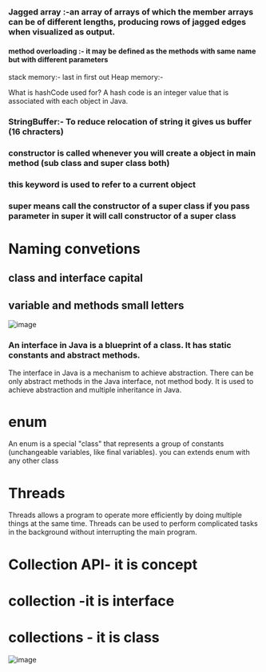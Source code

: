 ### Jagged array :-an array of arrays of which the member arrays can be of different lengths, producing rows of jagged edges when visualized as output.
#### method overloading :- it may be defined as the methods with same name but with different parameters

stack memory:- last in first out
Heap memory:- 

What is hashCode used for?
A hash code is an integer value that is associated with each object in Java.

### StringBuffer:- To reduce relocation of string it gives us buffer (16 chracters)

### constructor is called whenever you will create a object in main method (sub class and super class both)
### this keyword is used to refer to a current object
### super means call the constructor of a super class if you pass parameter in super it will call constructor of a super class

# Naming convetions
## class and interface capital
## variable and methods small letters

![image](https://github.com/suraj480/JAVA_25_nov_practice/assets/72219318/6aca905f-3d9b-4385-80d1-da905400e8f1)

### An interface in Java is a blueprint of a class. It has static constants and abstract methods.
The interface in Java is a mechanism to achieve abstraction. There can be only abstract methods in the Java interface, not method body. It is used to achieve abstraction and multiple inheritance in Java.

# enum
An enum is a special "class" that represents a group of constants (unchangeable variables, like final variables).
you can extends enum with any other class

# Threads 
Threads allows a program to operate more efficiently by doing multiple things at the same time.
Threads can be used to perform complicated tasks in the background without interrupting the main program.

# Collection API- it is concept
# collection -it is interface
# collections - it is class
![image](https://github.com/suraj480/JAVA_25_nov_practice/assets/72219318/4623e90b-4c0f-466f-a972-a5c74171de19)


